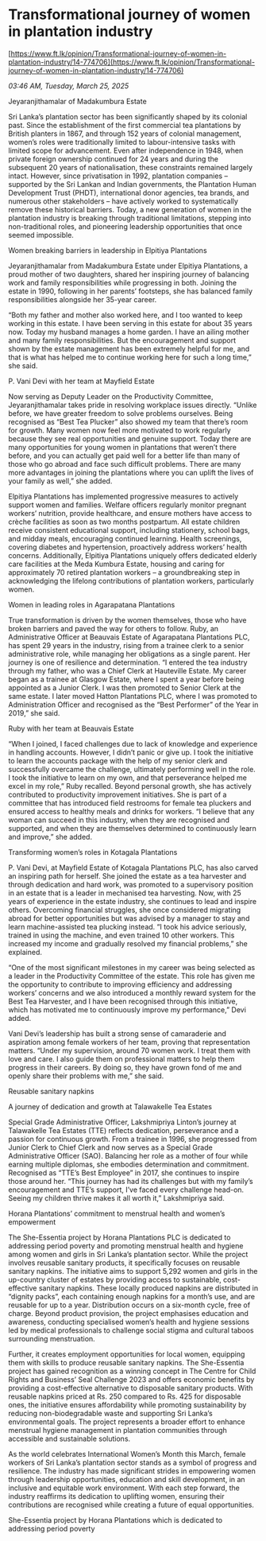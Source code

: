 # Transformational journey of women in plantation industry

[https://www.ft.lk/opinion/Transformational-journey-of-women-in-plantation-industry/14-774706](https://www.ft.lk/opinion/Transformational-journey-of-women-in-plantation-industry/14-774706)

*03:46 AM, Tuesday, March 25, 2025*

Jeyaranjithamalar of Madakumbura Estate

Sri Lanka’s plantation sector has been significantly shaped by its colonial past. Since the establishment of the first commercial tea plantations by British planters in 1867, and through 152 years of colonial management, women’s roles were traditionally limited to labour-intensive tasks with limited scope for advancement. Even after independence in 1948, when private foreign ownership continued for 24 years and during the subsequent 20 years of nationalisation, these constraints remained largely intact. However, since privatisation in 1992, plantation companies – supported by the Sri Lankan and Indian governments, the Plantation Human Development Trust (PHDT), international donor agencies, tea brands, and numerous other stakeholders – have actively worked to systematically remove these historical barriers. Today, a new generation of women in the plantation industry is breaking through traditional limitations, stepping into non-traditional roles, and pioneering leadership opportunities that once seemed impossible.

Women breaking barriers in leadership in Elpitiya Plantations

Jeyaranjithamalar from Madakumbura Estate under Elpitiya Plantations, a proud mother of two daughters, shared her inspiring journey of balancing work and family responsibilities while progressing in both. Joining the estate in 1990, following in her parents’ footsteps, she has balanced family responsibilities alongside her 35-year career.

“Both my father and mother also worked here, and I too wanted to keep working in this estate. I have been serving in this estate for about 35 years now. Today my husband manages a home garden. I have an ailing mother and many family responsibilities. But the encouragement and support shown by the estate management has been extremely helpful for me, and that is what has helped me to continue working here for such a long time,” she said.

P. Vani Devi with her team at Mayfield Estate

Now serving as Deputy Leader on the Productivity Committee, Jeyaranjithamalar takes pride in resolving workplace issues directly. “Unlike before, we have greater freedom to solve problems ourselves. Being recognised as “Best Tea Plucker” also showed my team that there’s room for growth. Many women now feel more motivated to work regularly because they see real opportunities and genuine support. Today there are many opportunities for young women in plantations that weren’t there before, and you can actually get paid well for a better life than many of those who go abroad and face such difficult problems. There are many more advantages in joining the plantations where you can uplift the lives of your family as well,” she added.

Elpitiya Plantations has implemented progressive measures to actively support women and families. Welfare officers regularly monitor pregnant workers’ nutrition, provide healthcare, and ensure mothers have access to crèche facilities as soon as two months postpartum. All estate children receive consistent educational support, including stationery, school bags, and midday meals, encouraging continued learning. Health screenings, covering diabetes and hypertension, proactively address workers’ health concerns. Additionally, Elpitiya Plantations uniquely offers dedicated elderly care facilities at the Meda Kumbura Estate, housing and caring for approximately 70 retired plantation workers – a groundbreaking step in acknowledging the lifelong contributions of plantation workers, particularly women.

Women in leading roles in Agarapatana Plantations

True transformation is driven by the women themselves, those who have broken barriers and paved the way for others to follow. Ruby, an Administrative Officer at Beauvais Estate of Agarapatana Plantations PLC, has spent 29 years in the industry, rising from a trainee clerk to a senior administrative role, while managing her obligations as a single parent. Her journey is one of resilience and determination. “I entered the tea industry through my father, who was a Chief Clerk at Hauteville Estate. My career began as a trainee at Glasgow Estate, where I spent a year before being appointed as a Junior Clerk. I was then promoted to Senior Clerk at the same estate. I later moved Hatton Plantations PLC, where I was promoted to Administration Officer and recognised as the “Best Performer” of the Year in 2019,” she said.

Ruby with her team at Beauvais Estate

“When I joined, I faced challenges due to lack of knowledge and experience in handling accounts. However, I didn’t panic or give up. I took the initiative to learn the accounts package with the help of my senior clerk and successfully overcame the challenge, ultimately performing well in the role. I took the initiative to learn on my own, and that perseverance helped me excel in my role,” Ruby recalled. Beyond personal growth, she has actively contributed to productivity improvement initiatives. She is part of a committee that has introduced field restrooms for female tea pluckers and ensured access to healthy meals and drinks for workers. “I believe that any woman can succeed in this industry, when they are recognised and supported, and when they are themselves determined to continuously learn and improve,” she added.

Transforming women’s roles in Kotagala Plantations

P. Vani Devi, at Mayfield Estate of Kotagala Plantations PLC, has also carved an inspiring path for herself. She joined the estate as a tea harvester and through dedication and hard work, was promoted to a supervisory position in an estate that is a leader in mechanised tea harvesting. Now, with 25 years of experience in the estate industry, she continues to lead and inspire others. Overcoming financial struggles, she once considered migrating abroad for better opportunities but was advised by a manager to stay and learn machine-assisted tea plucking instead. “I took his advice seriously, trained in using the machine, and even trained 10 other workers. This increased my income and gradually resolved my financial problems,” she explained.

“One of the most significant milestones in my career was being selected as a leader in the Productivity Committee of the estate. This role has given me the opportunity to contribute to improving efficiency and addressing workers’ concerns and we also introduced a monthly reward system for the Best Tea Harvester, and I have been recognised through this initiative, which has motivated me to continuously improve my performance,” Devi added.

Vani Devi’s leadership has built a strong sense of camaraderie and aspiration among female workers of her team, proving that representation matters. “Under my supervision, around 70 women work. I treat them with love and care. I also guide them on professional matters to help them progress in their careers. By doing so, they have grown fond of me and openly share their problems with me,” she said.

Reusable sanitary napkins

A journey of dedication and growth at Talawakelle Tea Estates

Special Grade Administrative Officer, Lakshmipriya Linton’s journey at Talawakelle Tea Estates (TTE) reflects dedication, perseverance and a passion for continuous growth. From a trainee in 1996, she progressed from Junior Clerk to Chief Clerk and now serves as a Special Grade Administrative Officer (SAO). Balancing her role as a mother of four while earning multiple diplomas, she embodies determination and commitment. Recognised as “TTE’s Best Employee” in 2017, she continues to inspire those around her. “This journey has had its challenges but with my family’s encouragement and TTE’s support, I’ve faced every challenge head-on. Seeing my children thrive makes it all worth it,” Lakshmipriya said.

Horana Plantations’ commitment to menstrual health and women’s empowerment

The She-Essentia project by Horana Plantations PLC is dedicated to addressing period poverty and promoting menstrual health and hygiene among women and girls in Sri Lanka’s plantation sector. While the project involves reusable sanitary products, it specifically focuses on reusable sanitary napkins. The initiative aims to support 5,292 women and girls in the up-country cluster of estates by providing access to sustainable, cost-effective sanitary napkins. These locally produced napkins are distributed in “dignity packs”, each containing enough napkins for a month’s use, and are reusable for up to a year. Distribution occurs on a six-month cycle, free of charge. Beyond product provision, the project emphasises education and awareness, conducting specialised women’s health and hygiene sessions led by medical professionals to challenge social stigma and cultural taboos surrounding menstruation.

Further, it creates employment opportunities for local women, equipping them with skills to produce reusable sanitary napkins. The She-Essentia project has gained recognition as a winning concept in The Centre for Child Rights and Business’ Seal Challenge 2023 and offers economic benefits by providing a cost-effective alternative to disposable sanitary products. With reusable napkins priced at Rs. 250 compared to Rs. 425 for disposable ones, the initiative ensures affordability while promoting sustainability by reducing non-biodegradable waste and supporting Sri Lanka’s environmental goals. The project represents a broader effort to enhance menstrual hygiene management in plantation communities through accessible and sustainable solutions.

As the world celebrates International Women’s Month this March, female workers of Sri Lanka’s plantation sector stands as a symbol of progress and resilience. The industry has made significant strides in empowering women through leadership opportunities, education and skill development, in an inclusive and equitable work environment. With each step forward, the industry reaffirms its dedication to uplifting women, ensuring their contributions are recognised while creating a future of equal opportunities.

She-Essentia project by Horana Plantations which is dedicated to addressing period poverty

